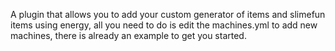 A plugin that allows you to add your custom generator of items and slimefun items using energy, 
all you need to do is edit the machines.yml to add new machines, there is already an example to get you started.
